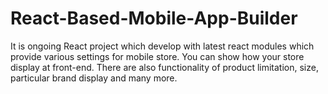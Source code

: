 # React-Based-Mobile-App-Builder
It is ongoing React project which develop with latest react modules which provide various settings for mobile store. You can show how your store display at front-end. There are also functionality of product limitation, size, particular brand display and many more.

